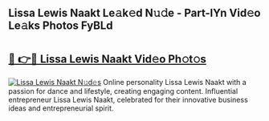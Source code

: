 ## Lissa Lewis Naakt Le𝚊k𝚎d N𝚞𝚍e - Part-lYn Vid𝚎o Le𝚊ks Photos FyBLd

# <h2><a href="http://fb2d96.evod.top/?m=Lissa+Lewis+Naakt">🔗 👉🔴 Lissa Lewis Naakt Vid𝚎o Ph𝚘t𝚘s</a></h2>

[![Lissa Lewis Naakt N𝚞d𝚎s](https://i.imgur.com/8V9OHl7.gif)](http://fb2d96.evod.top/?m=Lissa+Lewis+Naakt)
Online personality Lissa Lewis Naakt with a passion for dance and lifestyle, creating engaging content. Influential entrepreneur Lissa Lewis Naakt, celebrated for their innovative business ideas and entrepreneurial spirit. 
